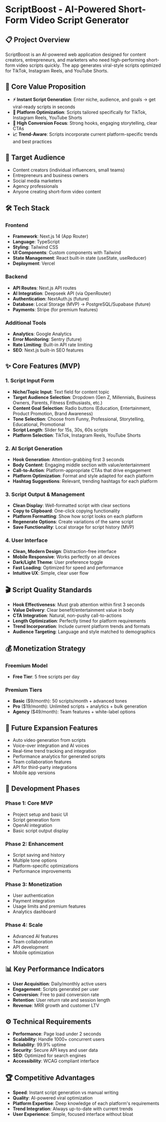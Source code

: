 # ScriptBoost - AI-Powered Short-Form Video Script Generator

## 📋 Project Overview

ScriptBoost is an AI-powered web application designed for content creators, entrepreneurs, and marketers who need high-performing short-form video scripts quickly. The app generates viral-style scripts optimized for TikTok, Instagram Reels, and YouTube Shorts.

## 🎯 Core Value Proposition

- **⚡ Instant Script Generation**: Enter niche, audience, and goals → get viral-ready scripts in seconds
- **📱 Platform Optimization**: Scripts tailored specifically for TikTok, Instagram Reels, YouTube Shorts
- **🎯 High Conversion Focus**: Strong hooks, engaging storytelling, clear CTAs
- **📈 Trend-Aware**: Scripts incorporate current platform-specific trends and best practices

## 👥 Target Audience

- Content creators (individual influencers, small teams)
- Entrepreneurs and business owners
- Social media marketers
- Agency professionals
- Anyone creating short-form video content

## 🛠️ Tech Stack

### Frontend
- **Framework**: Next.js 14 (App Router)
- **Language**: TypeScript
- **Styling**: Tailwind CSS
- **UI Components**: Custom components with Tailwind
- **State Management**: React built-in state (useState, useReducer)
- **Deployment**: Vercel

### Backend
- **API Routes**: Next.js API routes
- **AI Integration**: Deepseek API (via OpenRouter)
- **Authentication**: NextAuth.js (future)
- **Database**: Local Storage (MVP) → PostgreSQL/Supabase (future)
- **Payments**: Stripe (for premium features)

### Additional Tools
- **Analytics**: Google Analytics
- **Error Monitoring**: Sentry (future)
- **Rate Limiting**: Built-in API rate limiting
- **SEO**: Next.js built-in SEO features

## ✨ Core Features (MVP)

### 1. Script Input Form
- **Niche/Topic Input**: Text field for content topic
- **Target Audience Selection**: Dropdown (Gen Z, Millennials, Business Owners, Parents, Fitness Enthusiasts, etc.)
- **Content Goal Selection**: Radio buttons (Education, Entertainment, Product Promotion, Brand Awareness)
- **Tone Selection**: Choose from Funny, Professional, Storytelling, Educational, Promotional
- **Script Length**: Slider for 15s, 30s, 60s scripts
- **Platform Selection**: TikTok, Instagram Reels, YouTube Shorts

### 2. AI Script Generation
- **Hook Generation**: Attention-grabbing first 3 seconds
- **Body Content**: Engaging middle section with value/entertainment
- **Call-to-Action**: Platform-appropriate CTAs that drive engagement
- **Platform Optimization**: Format and style adapted for each platform
- **Hashtag Suggestions**: Relevant, trending hashtags for each platform

### 3. Script Output & Management
- **Clean Display**: Well-formatted script with clear sections
- **Copy to Clipboard**: One-click copying functionality
- **Platform Formatting**: Show how script looks on each platform
- **Regenerate Options**: Create variations of the same script
- **Save Functionality**: Local storage for script history (MVP)

### 4. User Interface
- **Clean, Modern Design**: Distraction-free interface
- **Mobile Responsive**: Works perfectly on all devices
- **Dark/Light Theme**: User preference toggle
- **Fast Loading**: Optimized for speed and performance
- **Intuitive UX**: Simple, clear user flow

## 🎬 Script Quality Standards

- **Hook Effectiveness**: Must grab attention within first 3 seconds
- **Value Delivery**: Clear benefit/entertainment value in body
- **CTA Integration**: Natural, non-pushy call-to-actions
- **Length Optimization**: Perfectly timed for platform requirements
- **Trend Incorporation**: Include current platform trends and formats
- **Audience Targeting**: Language and style matched to demographics

## 💰 Monetization Strategy

### Freemium Model
- **Free Tier**: 5 free scripts per day

### Premium Tiers
- **Basic** ($9/month): 50 scripts/month + advanced tones
- **Pro** ($19/month): Unlimited scripts + analytics + bulk generation
- **Agency** ($49/month): Team features + white-label options

## 🚀 Future Expansion Features

- Auto video generation from scripts
- Voice-over integration and AI voices
- Real-time trend tracking and integration
- Performance analytics for generated scripts
- Team collaboration features
- API for third-party integrations
- Mobile app versions

## 📅 Development Phases

### Phase 1: Core MVP
- Project setup and basic UI
- Script generation form
- OpenAI integration
- Basic script output display

### Phase 2: Enhancement
- Script saving and history
- Multiple tone options
- Platform-specific optimizations
- Performance improvements

### Phase 3: Monetization
- User authentication
- Payment integration
- Usage limits and premium features
- Analytics dashboard

### Phase 4: Scale
- Advanced AI features
- Team collaboration
- API development
- Mobile optimization

## 📊 Key Performance Indicators

- **User Acquisition**: Daily/monthly active users
- **Engagement**: Scripts generated per user
- **Conversion**: Free to paid conversion rate
- **Retention**: User return rate and session length
- **Revenue**: MRR growth and customer LTV

## ⚙️ Technical Requirements

- **Performance**: Page load under 2 seconds
- **Scalability**: Handle 1000+ concurrent users
- **Reliability**: 99.9% uptime
- **Security**: Secure API keys and user data
- **SEO**: Optimized for search engines
- **Accessibility**: WCAG compliant interface

## 🏆 Competitive Advantages

- **Speed**: Instant script generation vs manual writing
- **Quality**: AI-powered viral optimization
- **Platform Expertise**: Deep knowledge of each platform's requirements
- **Trend Integration**: Always up-to-date with current trends
- **User Experience**: Simple, focused interface without bloat